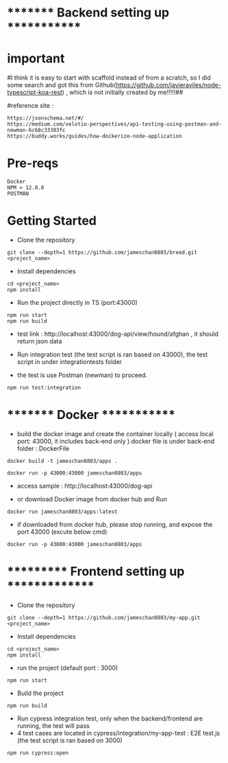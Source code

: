 # *******  Backend setting up ***********

# important

#I think it is easy to start with scaffold instead of from a scratch, so I did some search and got this from Github(https://github.com/javieraviles/node-typescript-koa-rest) , which is not initially created by me!!!!!##

#reference site :  
```
https://jsonschema.net/#/
https://medium.com/velotio-perspectives/api-testing-using-postman-and-newman-6c68c33303fc
https://buddy.works/guides/how-dockerize-node-application
```

# Pre-reqs

```
Docker
NPM > 12.0.0
POSTMAN
```

# Getting Started
- Clone the repository
```
git clone --depth=1 https://github.com/jameschan0803/breed.git <project_name>
```
- Install dependencies
```
cd <project_name>
npm install
```
- Run the project directly in TS (port:43000)
```
npm run start 
npm run build

```
- test link : http://localhost:43000/dog-api/view/hound/afghan , it should return json data

- Run integration test (the test script is ran based on 43000), the test script in under integrationtests folder
- the test is use Postman (newman) to proceed.
```
npm run test:integration
```

# ******* Docker ***********

- build the docker image and create the container locally ( access local port: 43000, it  includes back-end only ).docker file is under back-end folder : DockerFile
```
docker build -t jameschan0803/apps .

docker run -p 43000:43000 jameschan0803/apps

```
- access sample : http://localhost:43000/dog-api

- or download Docker image from docker hub and Run
```
docker run jameschan0803/apps:latest

```
- if downloaded from docker hub, please stop running, and expose the port 43000 (excute below cmd)
```
docker run -p 43000:43000 jameschan0803/apps

```



# ********* Frontend setting up  *************

- Clone the repository
```
git clone --depth=1 https://github.com/jameschan0803/my-app.git <project_name>
```
- Install dependencies
```
cd <project_name>
npm install
```

- run the project  (default port : 3000)
```
npm run start
```

- Build the project 
```
npm run build
```

- Run cypress integration test, only when the backend/frontend are running, the test will pass 
-  4 test cases are located in cypress/integration/my-app-test : E2E test.js (the test script is ran based on 3000)
```
npm run cypress:open
```

